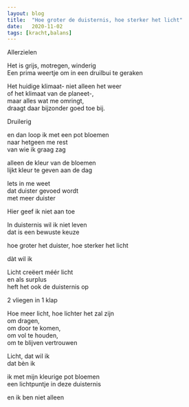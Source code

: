 ```yaml
---
layout: blog
title:  "Hoe groter de duisternis, hoe sterker het licht"
date:   2020-11-02
tags: [kracht,balans]
---
```

Allerzielen   
   
Het is grijs, motregen, winderig   
Een prima weertje om in een druilbui te geraken   
   
Het huidige klimaat- niet alleen het weer    
of het klimaat van de planeet-,   
maar alles wat me omringt,    
draagt daar bijzonder goed toe bij.   
   
Druilerig   
   
en dan loop ik met een pot bloemen    
naar hetgeen me rest    
van wie ik graag zag   
   
alleen de kleur van de bloemen    
lijkt kleur te geven aan de dag   
      
Iets in me weet    
dat duister gevoed wordt    
met meer duister   
   
Hier geef ik niet aan toe   
   
In duisternis wil ik niet leven   
dat is een bewuste keuze   
   
hoe groter het duister, hoe sterker het licht   
   
dàt wil ik   
   
Licht creëert méér licht   
en als surplus   
heft het ook de duisternis op   
   
2 vliegen in 1 klap   
   
Hoe meer licht, hoe lichter het zal zijn   
om dragen,   
om door te komen,   
om vol te houden,   
om te blijven vertrouwen   
       
Licht, dat wil ik   
dat bèn ik   
   
ik met mijn kleurige pot bloemen   
een lichtpuntje in deze duisternis   
   
en ik ben niet alleen   
